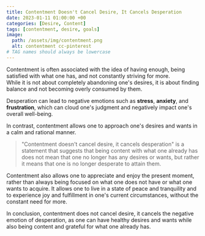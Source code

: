 ```yaml
---
title: Contentment Doesn't Cancel Desire, It Cancels Desperation
date: 2023-01-11 01:00:00 +00
categories: [Desire, Content]
tags: [contentment, desire, goals]
image:
  path: /assets/img/contentment.png
  alt: contentment cc-pinterest   
# TAG names should always be lowercase
---
```


Contentment is often associated with the idea of having enough, being satisfied with what one has, and not constantly striving for more.  
While it is not about completely abandoning one's desires, it is about finding balance and not becoming overly consumed by them.

Desperation can lead to negative emotions such as **stress**, **anxiety**, and **frustration**, which can cloud one's judgment and negatively impact one's overall well-being.  

In contrast, contentment allows one to approach one's desires and wants in a calm and rational manner.

> "Contentment doesn't cancel desire, it cancels desperation" is a statement that suggests that being content with what one already has does not mean that one no longer has any desires or wants, but rather it means that one is no longer desperate to attain them.

Contentment also allows one to appreciate and enjoy the present moment, rather than always being focused on what one does not have or what one wants to acquire. It allows one to live in a state of peace and tranquility and to experience joy and fulfillment in one's current circumstances, without the constant need for more.

In conclusion, contentment does not cancel desire, it cancels the negative emotion of desperation, as one can have healthy desires and wants while also being content and grateful for what one already has.